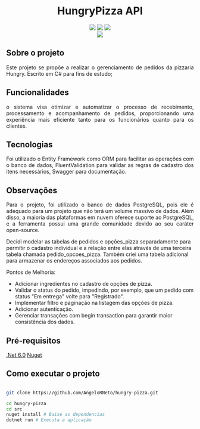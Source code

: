 <h1 align="center">HungryPizza API</h1> 

<p align="center">
  <img src="https://img.shields.io/badge/6.0.0-5C2D91?style=for-the-badge&logo=.net&logoColor=white">
  <img src="https://img.shields.io/static/v1?label=C%20Sharp&message=10.0.0&color=blue&style=for-the-badge&logo=c-sharp"/>
  <img src="https://img.shields.io/static/v1?label=nuget&message=Dependencies&color=blue&style=for-the-badge&logo=NUGET"/>
<br>
  <img src="https://img.shields.io/badge/Docker-2496ED?style=for-the-badge&logo=docker&logoColor=white" />
</p>

## Sobre o projeto 

<p align="justify">
  Este projeto se propõe a realizar o gerenciamento de pedidos da pizzaria Hungry. Escrito em C# para fins de estudo;
</p>

## Funcionalidades

<p align="justify">
o sistema visa otimizar e automatizar o processo de recebimento, processamento e acompanhamento de pedidos, proporcionando uma experiência mais eficiente tanto para os funcionários quanto para os clientes.
</p>


## Tecnologias
<p align="justify">
 Foi utilizado o Entity Framework como ORM para facilitar as operações com o banco de dados, FluentValidation para validar as regras de cadastro dos itens necessários, Swagger para documentação.
</p>

## Observações

<p align="justify">
  Para o projeto, foi utilizado o banco de dados PostgreSQL, pois ele é adequado para um projeto que não terá um volume massivo de dados. Além disso, a maioria das plataformas em nuvem oferece suporte ao PostgreSQL, e a ferramenta possui uma grande comunidade devido ao seu caráter open-source.

Decidi modelar as tabelas de pedidos e opções_pizza separadamente para permitir o cadastro individual e a relação entre elas através de uma terceira tabela chamada pedido_opcoes_pizza. Também criei uma tabela adicional para armazenar os endereços associados aos pedidos.

Pontos de Melhoria:
<ul> 
  <li>Adicionar ingredientes no cadastro de opções de pizza.</li>
  <li>Validar o status do pedido, impedindo, por exemplo, que um pedido com status "Em entrega" volte para "Registrado".</li>
  <li>Implementar filtro e paginação na listagem das opções de pizza.</li>
  <li>Adicionar autenticação.</li>
  <li>Gerenciar transações com begin transaction para garantir maior consistência dos dados.</li>
</ul>
</p>

## Pré-requisitos

 [.Net 6.0](https://dotnet.microsoft.com/pt-br/download/dotnet/6.0) 
 [Nuget](https://www.nuget.org)

## Como executar o projeto

```Bash

git clone https://github.com/AngeloRNeto/hungry-pizza.git

cd hungry-pizza
cd src
nuget install # Baixe as dependencias
dotnet run # Executa a aplicação

```
 
